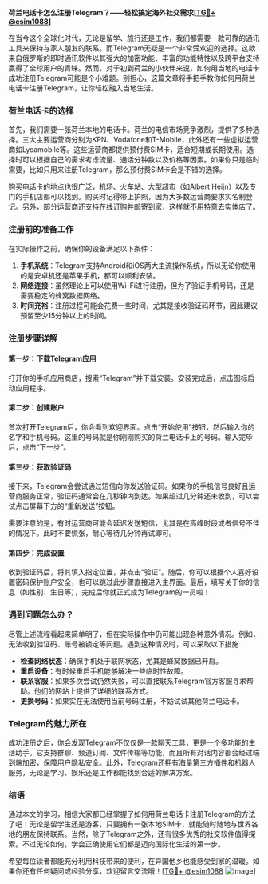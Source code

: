 **荷兰电话卡怎么注册Telegram？——轻松搞定海外社交需求[[TG💪+ @esim1088](https://t.me/s/esim1088)]**

在当今这个全球化时代，无论是留学、旅行还是工作，我们都需要一款可靠的通讯工具来保持与家人朋友的联系。而Telegram无疑是一个非常受欢迎的选择。这款来自俄罗斯的即时通讯软件以其强大的加密功能、丰富的功能特性以及跨平台支持赢得了全球用户的青睐。然而，对于初到荷兰的小伙伴来说，如何用当地的电话卡成功注册Telegram可能是个小难题。别担心，这篇文章将手把手教你如何用荷兰电话卡注册Telegram，让你轻松融入当地生活。

### 荷兰电话卡的选择

首先，我们需要一张荷兰本地的电话卡。荷兰的电信市场竞争激烈，提供了多种选择。三大主要运营商分别为KPN、Vodafone和T-Mobile，此外还有一些虚拟运营商如Lycamobile等。这些运营商都提供预付费SIM卡，适合短期或长期使用。选择时可以根据自己的需求考虑流量、通话分钟数以及价格等因素。如果你只是临时需要，比如只用来注册Telegram，那么预付费SIM卡会是不错的选择。

购买电话卡的地点也很广泛，机场、火车站、大型超市（如Albert Heijn）以及专门的手机店都可以找到。购买时记得带上护照，因为大多数运营商要求实名制登记。另外，部分运营商还支持在线订购并邮寄到家，这样就不用特意去实体店了。

### 注册前的准备工作

在实际操作之前，确保你的设备满足以下条件：

1. **手机系统**：Telegram支持Android和iOS两大主流操作系统，所以无论你使用的是安卓机还是苹果手机，都可以顺利安装。
2. **网络连接**：虽然理论上可以使用Wi-Fi进行注册，但为了验证手机号码，还是需要稳定的蜂窝数据网络。
3. **时间充裕**：注册过程可能会花费一些时间，尤其是接收验证码环节，因此建议预留至少15分钟以上的时间。

### 注册步骤详解

#### 第一步：下载Telegram应用

打开你的手机应用商店，搜索“Telegram”并下载安装。安装完成后，点击图标启动应用程序。

#### 第二步：创建账户

首次打开Telegram后，你会看到欢迎界面。点击“开始使用”按钮，然后输入你的名字和手机号码。这里的号码就是你刚刚购买的荷兰电话卡上的号码。输入完毕后，点击“下一步”。

#### 第三步：获取验证码

接下来，Telegram会尝试通过短信向你发送验证码。如果你的手机信号良好且运营商服务正常，验证码通常会在几秒钟内到达。如果超过几分钟还未收到，可以尝试点击屏幕下方的“重新发送”按钮。

需要注意的是，有时运营商可能会延迟发送短信，尤其是在高峰时段或者信号不佳的情况下。此时不要慌张，耐心等待几分钟再试即可。

#### 第四步：完成设置

收到验证码后，将其填入指定位置，并点击“验证”。随后，你可以根据个人喜好设置密码保护账户安全，也可以跳过此步骤直接进入主界面。最后，填写关于你的信息（如性别、生日等），完成后你就正式成为Telegram的一员啦！

### 遇到问题怎么办？

尽管上述流程看起来简单明了，但在实际操作中仍可能出现各种意外情况。例如，无法收到验证码、账号被锁定等问题。遇到这种情况时，可以采取以下措施：

- **检查网络状态**：确保手机处于联网状态，尤其是蜂窝数据已开启。
- **重启设备**：有时候重启手机能够解决一些临时性故障。
- **联系客服**：如果多次尝试仍然失败，可以直接联系Telegram官方客服寻求帮助。他们的网站上提供了详细的联系方式。
- **更换号码**：如果实在无法使用当前号码注册，不妨试试其他荷兰电话卡。

### Telegram的魅力所在

成功注册之后，你会发现Telegram不仅仅是一款聊天工具，更是一个多功能的生活助手。它支持群聊、频道订阅、文件传输等功能，而且所有对话内容都会经过端到端加密，保障用户隐私安全。此外，Telegram还拥有海量第三方插件和机器人服务，无论是学习、娱乐还是工作都能找到合适的解决方案。

### 结语

通过本文的学习，相信大家都已经掌握了如何用荷兰电话卡注册Telegram的方法了吧！无论是留学生还是游客，只要拥有一张本地SIM卡，就能随时随地与世界各地的朋友保持联系。当然，除了Telegram之外，还有很多优秀的社交软件值得探索。不过无论如何，学会正确使用它们都是迈向国际化生活的第一步。

希望每位读者都能充分利用科技带来的便利，在异国他乡也能感受到家的温暖。如果你还有任何疑问或经验分享，欢迎留言交流哦！[[TG💪+ @esim1088](https://t.me/s/esim1088) ![Image](https://i.postimg.cc/4NQfJmqS/Snipaste-2025-05-13-00-14-12.png)]